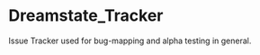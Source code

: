 Dreamstate_Tracker
==================

Issue Tracker used for bug-mapping and alpha testing in general.
